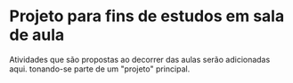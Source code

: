 # Projeto para fins de estudos em sala de aula
Atividades que são propostas ao decorrer das aulas serão adicionadas aqui. tonando-se parte de um "projeto" principal.
